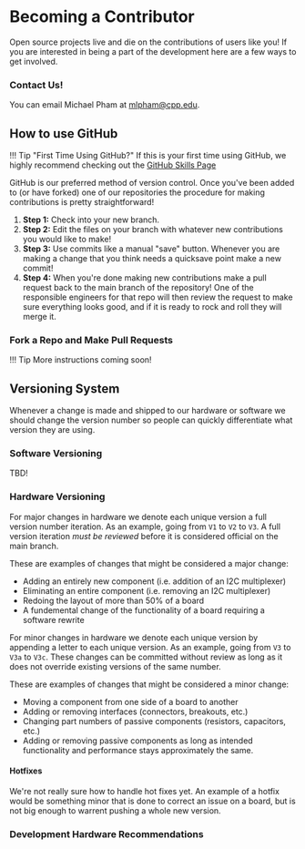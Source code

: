 # Becoming a Contributor
Open source projects live and die on the contributions of users like you! If you are interested in being a part of the development here are a few ways to get involved. 

### Contact Us!  
You can email Michael Pham at mlpham@cpp.edu. 

## How to use GitHub
!!! Tip "First Time Using GitHub?"
    If this is your first time using GitHub, we highly recommend checking out the [GitHub Skills Page](https://skills.github.com)

GitHub is our preferred method of version control. Once you've been added to (or have forked) one of our repositories the procedure for making contributions is pretty straightforward! 

1. **Step 1:** Check into your new branch. 
2. **Step 2:** Edit the files on your branch with whatever new contributions you would like to make! 
3. **Step 3:** Use commits like a manual "save" button. Whenever you are making a change that you think needs a quicksave point make a new commit! 
4. **Step 4:** When you're done making new contributions make a pull request back to the main branch of the repository! One of the responsible engineers for that repo will then review the request to make sure everything looks good, and if it is ready to rock and roll they will merge it. 

### Fork a Repo and Make Pull Requests
!!! Tip 
    More instructions coming soon! 

## Versioning System 
Whenever a change is made and shipped to our hardware or software we should change the version number so people can quickly differentiate what version they are using. 

### Software Versioning 
TBD! 

### Hardware Versioning 
For major changes in hardware we denote each unique version a full version number iteration. As an example, going from ```V1``` to ```V2``` to ```V3```. A full version iteration *must be reviewed* before it is considered official on the main branch. 

These are examples of changes that might be considered a major change:

- Adding an entirely new component (i.e. addition of an I2C multiplexer)
- Eliminating an entire component (i.e. removing an I2C multiplexer)
- Redoing the layout of more than 50% of a board 
- A fundemental change of the functionality of a board requiring a software rewrite

For minor changes in hardware we denote each unique version by appending a letter to each unique version. As an example, going from ```V3``` to ```V3a``` to ```V3c```. These changes can be committed without review as long as it does not override existing versions of the same number. 

These are examples of changes that might be considered a minor change: 

- Moving a component from one side of a board to another 
- Adding or removing interfaces (connectors, breakouts, etc.)
- Changing part numbers of passive components (resistors, capacitors, etc.)
- Adding or removing passive components as long as intended functionality and performance stays approximately the same. 

#### Hotfixes 
We're not really sure how to handle hot fixes yet. An example of a hotfix would be something minor that is done to correct an issue on a board, but is not big enough to warrent pushing a whole new version. 

### Development Hardware Recommendations


